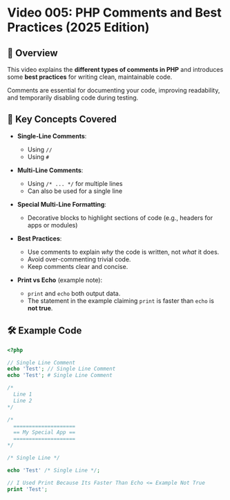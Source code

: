 # Video 005: PHP Comments and Best Practices (2025 Edition)

## 📝 Overview

This video explains the **different types of comments in PHP** and introduces some **best practices** for writing clean, maintainable code.  

Comments are essential for documenting your code, improving readability, and temporarily disabling code during testing.

## 📌 Key Concepts Covered

- **Single-Line Comments**:  
  - Using `//`  
  - Using `#`  

- **Multi-Line Comments**:  
  - Using `/* ... */` for multiple lines  
  - Can also be used for a single line  

- **Special Multi-Line Formatting**:  
  - Decorative blocks to highlight sections of code (e.g., headers for apps or modules)  

- **Best Practices**:  
  - Use comments to explain *why* the code is written, not *what* it does.  
  - Avoid over-commenting trivial code.  
  - Keep comments clear and concise.  

- **Print vs Echo** (example note):  
  - `print` and `echo` both output data.  
  - The statement in the example claiming `print` is faster than `echo` is **not true**.

## 🛠️ Example Code

```php
<?php

// Single Line Comment
echo 'Test'; // Single Line Comment
echo 'Test'; # Single Line Comment

/*
  Line 1
  Line 2
*/

/*
  ====================
  == My Special App ==
  ====================
*/

/* Single Line */

echo 'Test' /* Single Line */;

// I Used Print Because Its Faster Than Echo <= Example Not True
print 'Test';
